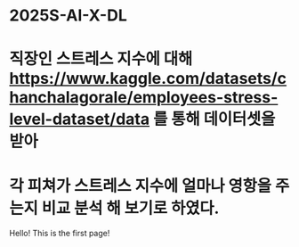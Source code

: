 # 2025S-AI-X-DL
# 직장인 스트레스 지수에 대해 https://www.kaggle.com/datasets/chanchalagorale/employees-stress-level-dataset/data 를 통해 데이터셋을 받아
# 각 피쳐가 스트레스 지수에 얼마나 영항을 주는지 비교 분석 해 보기로 하였다.
<html>
	<body>
		Hello! This is the first page!
	</body>
</html>
